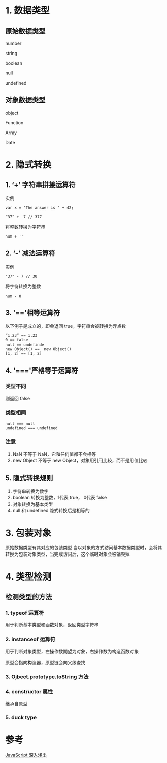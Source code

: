 # 1. 数据类型

## 原始数据类型

number

string

boolean

null

undefined

## 对象数据类型

object

Function

Array

Date

# 2. 隐式转换

## 1. ‘+’ 字符串拼接运算符

实例

	var x = 'The answer is ' + 42;
	
	“37” + 	7 // 377

将整数转换为字符串

	num + ''
	


## 2. ‘-’ 减法运算符

实例

	"37" - 7 // 30

将字符转换为整数

	num - 0
	
## 3. '=='相等运算符

以下例子是成立的，即会返回 true，字符串会被转换为浮点数

	“1.23” == 1.23
	0 == false
	null == undefinde
	new Object() ==  new Object()
	[1, 2] == [1, 2]

## 4. '==='严格等于运算符

### 类型不同

则返回 false

### 类型相同

	null === null
	undefined === undefined

### 注意

1. NaN 不等于 NaN，它和任何值都不会相等
2. new Object 不等于 new Object，对象用引用比较，而不是用值比较


## 5. 隐式转换规则

1. 字符串转换为数字
2. boolean 转换为整数，1代表 true， 0代表 false
3. 对象转换为基本类型
4. null 和 undefined 隐式转换后是相等的

# 3. 包装对象

原始数据类型有其对应的包装类型
当以对象的方式访问基本数据类型时，会将其转换为包装对象类型，当完成访问后，这个临时对象会被销毁掉

# 4. 类型检测

## 检测类型的方法

### 1. typeof 运算符

用于判断基本类型和函数对象，返回类型字符串

### 2. instanceof 运算符

用于判断对象类型，左操作数期望为对象，右操作数为构造函数对象

原型会指向构造器，原型链会向父级查找

### 3. Ojbect.prototype.toString 方法

### 4. constructor 属性

继承自原型

### 5. duck type

# 参考

[JavaScript 深入浅出](http://www.imooc.com/learn/277)